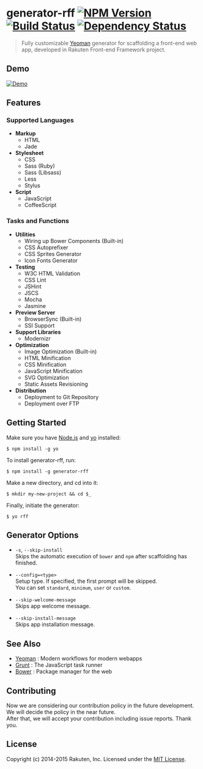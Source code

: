 # generator-rff [![NPM Version][npm-image]][npm-url] [![Build Status][travis-image]][travis-url] [![Dependency Status][deps-image]][deps-url]

> Fully customizable [Yeoman](http://yeoman.io/) generator for scaffolding a front-end web app, developed in Rakuten Front-end Framework project.

## Demo
[![Demo](docs/images/video.png)](http://youtu.be/jGzqR6-jAYE)

## Features

### Supported Languages
* **Markup**
  * HTML
  * Jade
* **Stylesheet**
  * CSS
  * Sass (Ruby)
  * Sass (Libsass)
  * Less
  * Stylus
* **Script**
  * JavaScript
  * CoffeeScript

### Tasks and Functions

* **Utilities**
  * Wiring up Bower Components (Built-in)
  * CSS Autoprefixer
  * CSS Sprites Generator
  * Icon Fonts Generator
* **Testing**
  * W3C HTML Validation
  * CSS Lint
  * JSHint
  * JSCS
  * Mocha
  * Jasmine
* **Preview Server**
  * BrowserSync (Built-in)
  * SSI Support
* **Support Libraries**
  * Modernizr
* **Optimization**
  * Image Optimization (Built-in)
  * HTML Minification
  * CSS Minification
  * JavaScript Minification
  * SVG Optimization
  * Static Assets Revisioning
* **Distribution**
  * Deployment to Git Repository
  * Deployment over FTP

## Getting Started
Make sure you have [Node.js](http://nodejs.org/) and [yo](https://github.com/yeoman/yo) installed:

```shell
$ npm install -g yo
```

To install generator-rff, run:

```shell
$ npm install -g generator-rff
```

Make a new directory, and cd into it:

```shell
$ mkdir my-new-project && cd $_
```

Finally, initiate the generator:

```shell
$ yo rff
```

## Generator Options
* `-s`, `--skip-install`  
  Skips the automatic execution of `bower` and `npm` after scaffolding has finished.

* `--config=<type>`  
  Setup type. If specified, the first prompt will be skipped.  
  You can set `standard`, `minimum`, `user` or `custom`.

* `--skip-welcome-message`  
  Skips app welcome message.

* `--skip-install-message`  
  Skips app installation message.

## See Also
* [Yeoman](http://yeoman.io/) : Modern workflows for modern webapps
* [Grunt](http://gruntjs.com/) : The JavaScript task runner
* [Bower](http://bower.io/) : Package manager for the web

## Contributing
Now we are considering our contribution policy in the future development.
We will decide the policy in the near future.  
After that, we will accept your contribution including issue reports.
Thank you.

## License
Copyright (c) 2014-2015 Rakuten, Inc. Licensed under the [MIT License](LICENSE).

[npm-image]: https://img.shields.io/npm/v/generator-rff.svg?style=flat
[npm-url]: https://www.npmjs.com/package/generator-rff
[travis-image]: https://img.shields.io/travis/rakuten-frontend/generator-rff/master.svg?style=flat
[travis-url]: https://travis-ci.org/rakuten-frontend/generator-rff
[deps-image]: http://img.shields.io/david/rakuten-frontend/generator-rff.svg?style=flat
[deps-url]: https://david-dm.org/rakuten-frontend/generator-rff
